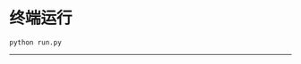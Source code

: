 # 终端运行

```shell
python run.py
```
*********************************************************************************************************************************************************